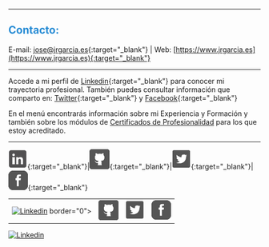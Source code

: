 
<hr size="5px" color="#268BD4" />

<p><h2><span style="color:#268BD4">Contacto:</span></h2></p>

E-mail: [jose@jrgarcia.es](mailto:jose@jrgarcia.es){:target="_blank"} | Web: [https://www.jrgarcia.es](https://www.jrgarcia.es){:target="_blank"}  

<hr size="5px" color="#268BD4" />

Accede a mi perfil de [Linkedin](https://www.linkedin.com/in/joseramongg){:target="_blank"} para conocer mi trayectoria profesional. También puedes consultar información que comparto en: [Twitter](https://twitter.com/joseramongg){:target="_blank"} y [Facebook](https://www.facebook.com/joseramon.garcia.3382/){:target="_blank"}  

En el menú encontrarás información sobre mi Experiencia y Formación y también sobre los módulos de [Certificados de Profesionalidad](docencia.md) para los que estoy acreditado.  

<hr size="5px" color="#268BD4" />


[![](linkedin.png)](https://www.linkedin.com/in/joseramongg){:target="_blank"}|[![](github.png)](https://github.com/joseramongg){:target="_blank"}|[![](twitter.png)](https://twitter.com/joseramongg){:target="_blank"}|[![](facebook.png)](https://www.facebook.com/joseramon.garcia.3382){:target="_blank"}


<table border="0" width="95%" height="auto"><tr>
<td><center><a title="LinkedIn" href="https://www.linkedin.com/in/joseramongg"><img src="linkedin.jpg" alt="Linkedin" /></a> border="0"></center></td>
<td><center><img src="github.png" border="0"></center></td>
<td><center><img src="twitter.png" border="0"></center></td>
<td><center><img src="facebook.png" border="0"></center></td>
</tr></table>

<a title="LinkedIn" href="https://www.linkedin.com/in/joseramongg"><img src="linkedin.jpg" alt="Linkedin" /></a>
